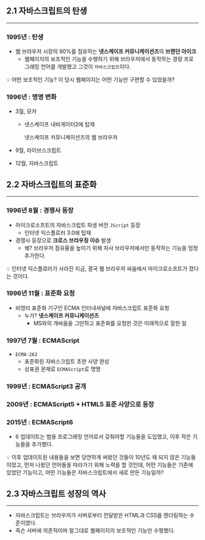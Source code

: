 ## 2.1 자바스크립트의 탄생

---

### 1995년 : 탄생

- 웹 브라우저 시장의 90%를 점유하는 **넷스케이프 커뮤니케이션즈**의 **브렌던 아이크**
    - 웹페이지의 보조적인 기능을 수행하기 위해 브라우저에서 동작하는 경량 프로그래밍 언어를 개발했고 그것이 `자바스크립트`이다.

<aside>
💡 어떤 보조적인 기능? 이 당시 웹페이지는 어떤 기능만 구현할 수 있었을까?

</aside>

### 1996년 : 명명 변화

- 3월, 모카
    - 넷스케이프 내비게이터2에 탑재
        
        넷스케이프 커뮤니케이션즈의 웹 브라우저
        
- 9월, 라이브스크립트
- 12월, 자바스크립트

## 2.2 자바스크립트의 표준화

---

### 1996년 8월 : 경쟁사 등장

- 마이크로소프트의 자바스크립트 파생 버전 `JScript` 등장
    - 인터넷 익스플로러 3.0에 탑재
- 경쟁사 등장으로 **크로스 브라우징 이슈** 발생
    - 왜? 브라우저 점유율을 높이기 위해 자사 브라우저에서만 동작하는 기능을 엄청 추가한다.

<aside>
💡 인터넷 익스플로러가 사라진 지금, 결국 웹 브라우저 싸움에서 마이크로소프트가 졌다는 것이다.

</aside>

### 1996년 11월 : 표준화 요청

- 비영리 표준화 기구인 ECMA 인터내셔널에 자바스크립트 표준화 요청
    - 누가? **넷스케이프 커뮤니케이션즈**
        - MS와의 개싸움을 그만하고 표준화를 요청한 것은 미래적으로 잘한 일

### 1997년 7월 : ECMAScript

- `ECMA-262`
    - 표준화된 자바스크립트 초판 사양 완성
    - 상표권 문제로 `ECMAScript`로 명명

### 1999년 : ECMAScript3 공개

### 2009년 : ECMAScript5 + HTML5 표준 사양으로 등장

### 2015년 : ECMAScript6

- 6 업데이트는 범용 프로그래밍 언어로서 갖춰야할 기능들을 도입했고, 이후 작은 기능들을 추가했다.

<aside>
💡 이후 업데이트된 내용들을 보면 당연하게 써왔던 것들이 10년도 채 되지 않은 기능들이었고, 먼저 나왔던 언어들을 따라가기 위해 노력을 할 것인데, 어떤 기능들은 기존에 있었던 기능이고, 어떤 기능들은 자바스크립트에서 새로 만든 기능일까?

</aside>

## 2.3 자바스크립트 성장의 역사

---

- 자바스크립트는 브라우저가 서버로부터 전달받은 HTML과 CSS를 렌더링하는 수준이였다.
- 즉슨 서버에 의존적이며 말그대로 웹페이지의 보조적인 기능만 수행했다.